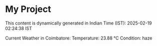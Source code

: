 # My Project

This content is dynamically generated in Indian Time (IST): 2025-02-19 02:24:38 IST


Current Weather in Coimbatore:
Temperature: 23.88 °C
Condition: haze
